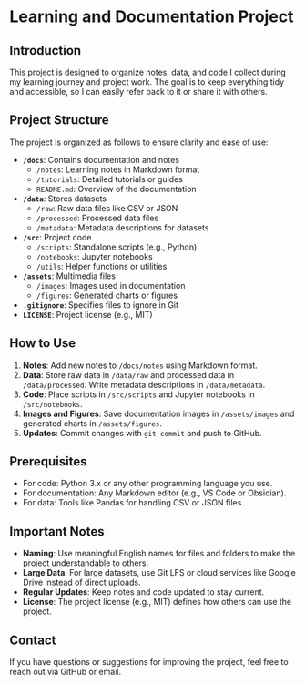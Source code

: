 # Learning and Documentation Project

## Introduction
This project is designed to organize notes, data, and code I collect during my learning journey and project work. The goal is to keep everything tidy and accessible, so I can easily refer back to it or share it with others.

## Project Structure
The project is organized as follows to ensure clarity and ease of use:

- **`/docs`**: Contains documentation and notes
  - `/notes`: Learning notes in Markdown format
  - `/tutorials`: Detailed tutorials or guides
  - `README.md`: Overview of the documentation
- **`/data`**: Stores datasets
  - `/raw`: Raw data files like CSV or JSON
  - `/processed`: Processed data files
  - `/metadata`: Metadata descriptions for datasets
- **`/src`**: Project code
  - `/scripts`: Standalone scripts (e.g., Python)
  - `/notebooks`: Jupyter notebooks
  - `/utils`: Helper functions or utilities
- **`/assets`**: Multimedia files
  - `/images`: Images used in documentation
  - `/figures`: Generated charts or figures
- **`.gitignore`**: Specifies files to ignore in Git
- **`LICENSE`**: Project license (e.g., MIT)

## How to Use
1. **Notes**: Add new notes to `/docs/notes` using Markdown format.
2. **Data**: Store raw data in `/data/raw` and processed data in `/data/processed`. Write metadata descriptions in `/data/metadata`.
3. **Code**: Place scripts in `/src/scripts` and Jupyter notebooks in `/src/notebooks`.
4. **Images and Figures**: Save documentation images in `/assets/images` and generated charts in `/assets/figures`.
5. **Updates**: Commit changes with `git commit` and push to GitHub.

## Prerequisites
- For code: Python 3.x or any other programming language you use.
- For documentation: Any Markdown editor (e.g., VS Code or Obsidian).
- For data: Tools like Pandas for handling CSV or JSON files.

## Important Notes
- **Naming**: Use meaningful English names for files and folders to make the project understandable to others.
- **Large Data**: For large datasets, use Git LFS or cloud services like Google Drive instead of direct uploads.
- **Regular Updates**: Keep notes and code updated to stay current.
- **License**: The project license (e.g., MIT) defines how others can use the project.

## Contact
If you have questions or suggestions for improving the project, feel free to reach out via GitHub or email.
